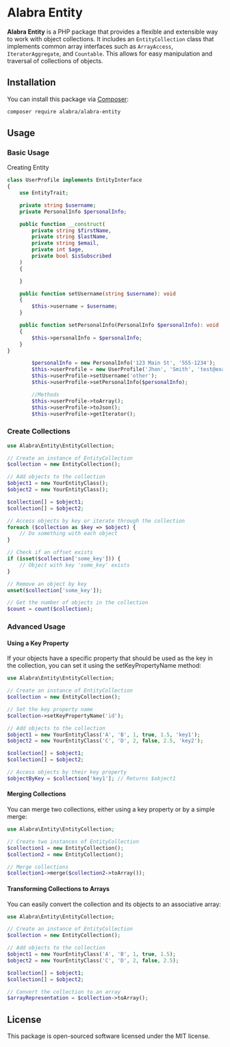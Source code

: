 # Alabra Entity

**Alabra Entity** is a PHP package that provides a flexible and extensible way to work with object collections. It includes an `EntityCollection` class that implements common array interfaces such as `ArrayAccess`, `IteratorAggregate`, and `Countable`. This allows for easy manipulation and traversal of collections of objects.

## Installation

You can install this package via [Composer](https://getcomposer.org/):

```bash
composer require alabra/alabra-entity
```

## Usage
### Basic Usage

Creating Entity 

```php
class UserProfile implements EntityInterface
{
    use EntityTrait;

    private string $username;
    private PersonalInfo $personalInfo;

    public function __construct(
        private string $firstName,
        private string $lastName,
        private string $email,
        private int $age,
        private bool $isSubscribed
    )
    {

    }

    public function setUsername(string $username): void
    {
        $this->username = $username;
    }

    public function setPersonalInfo(PersonalInfo $personalInfo): void
    {
        $this->personalInfo = $personalInfo;
    }
}
```

```php
        $personalInfo = new PersonalInfo('123 Main St', '555-1234');
        $this->userProfile = new UserProfile('Jhon', 'Smith', 'test@example.com', 40, true);
        $this->userProfile->setUsername('other');
        $this->userProfile->setPersonalInfo($personalInfo);

        //Methods 
        $this->userProfile->toArray();
        $this->userProfile->toJson();
        $this->userProfile->getIterator();

```


### Create Collections 

```php
use Alabra\Entity\EntityCollection;

// Create an instance of EntityCollection
$collection = new EntityCollection();

// Add objects to the collection
$object1 = new YourEntityClass();
$object2 = new YourEntityClass();

$collection[] = $object1;
$collection[] = $object2;

// Access objects by key or iterate through the collection
foreach ($collection as $key => $object) {
    // Do something with each object
}

// Check if an offset exists
if (isset($collection['some_key'])) {
    // Object with key 'some_key' exists
}

// Remove an object by key
unset($collection['some_key']);

// Get the number of objects in the collection
$count = count($collection);
```


### Advanced Usage

#### Using a Key Property

If your objects have a specific property that should be used as the key in the collection, you can set it using the setKeyPropertyName method:

```php
use Alabra\Entity\EntityCollection;

// Create an instance of EntityCollection
$collection = new EntityCollection();

// Set the key property name
$collection->setKeyPropertyName('id');

// Add objects to the collection
$object1 = new YourEntityClass('A', 'B', 1, true, 1.5, 'key1');
$object2 = new YourEntityClass('C', 'D', 2, false, 2.5, 'key2');

$collection[] = $object1;
$collection[] = $object2;

// Access objects by their key property
$objectByKey = $collection['key1']; // Returns $object1
```

#### Merging Collections
You can merge two collections, either using a key property or by a simple merge:

```php
use Alabra\Entity\EntityCollection;

// Create two instances of EntityCollection
$collection1 = new EntityCollection();
$collection2 = new EntityCollection();

// Merge collections
$collection1->merge($collection2->toArray());
```


#### Transforming Collections to Arrays
You can easily convert the collection and its objects to an associative array:

```php
use Alabra\Entity\EntityCollection;

// Create an instance of EntityCollection
$collection = new EntityCollection();

// Add objects to the collection
$object1 = new YourEntityClass('A', 'B', 1, true, 1.5);
$object2 = new YourEntityClass('C', 'D', 2, false, 2.5);

$collection[] = $object1;
$collection[] = $object2;

// Convert the collection to an array
$arrayRepresentation = $collection->toArray();
```


## License
This package is open-sourced software licensed under the MIT license.